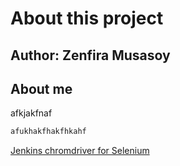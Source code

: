 # About this project

## Author: Zenfira Musasoy

## About me
afkjakfnaf

```java
afukhakfhakfhkahf
```

[Jenkins chromdriver for Selenium](https://community.jenkins.io/t/how-to-configure-jenkins-to-use-the-latest-chromedriver/12546)